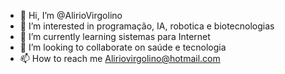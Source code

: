 - 👋 Hi, I’m @AlirioVirgolino
- 👀 I’m interested in programação, IA, robotica e biotecnologias
- 🌱 I’m currently learning sistemas para Internet 
- 💞️ I’m looking to collaborate on saúde e tecnologia
- 📫 How to reach me Aliriovirgolino@hotmail.com 

<!---
AlirioVirgolino/AlirioVirgolino is a ✨ special ✨ repository because its `README.md` (this file) appears on your GitHub profile.
You can click the Preview link to take a look at your changes.
--->
